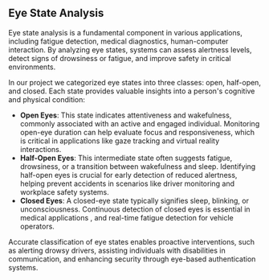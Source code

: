 ## Eye State Analysis  ##

Eye state analysis is a fundamental component in various applications, including fatigue detection, medical diagnostics, human-computer interaction. By analyzing eye states, systems can assess alertness levels, detect signs of drowsiness or fatigue, and improve safety in critical environments.

In our project we categorized eye states into three classes: open, half-open, and closed. Each state provides valuable insights into a person's cognitive and physical condition:

+ **Open Eyes**: This state indicates attentiveness and wakefulness, commonly associated with an active and engaged individual. Monitoring open-eye duration can help evaluate focus and responsiveness, which is critical in applications like gaze tracking and virtual reality interactions.
+ **Half-Open Eyes**: This intermediate state often suggests fatigue, drowsiness, or a transition between wakefulness and sleep. Identifying half-open eyes is crucial for early detection of reduced alertness, helping prevent accidents in scenarios like driver monitoring and workplace safety systems.
+ **Closed Eyes**: A closed-eye state typically signifies sleep, blinking, or unconsciousness. Continuous detection of closed eyes is essential in medical applications , and real-time fatigue detection for vehicle operators.
  
Accurate classification of eye states enables proactive interventions, such as alerting drowsy drivers, assisting individuals with disabilities in communication, and enhancing security through eye-based authentication systems.

